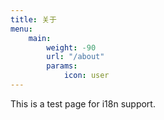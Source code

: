 ```yaml
---
title: 关于
menu:
    main: 
        weight: -90
        url: "/about"
        params:
            icon: user
---
```


This is a test page for i18n support.